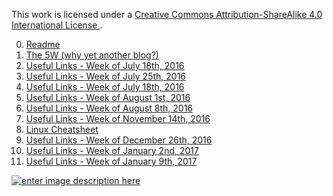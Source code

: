 This work is licensed under a [Creative Commons Attribution-ShareAlike 4.0 International License ](http://creativecommons.org/licenses/by-sa/4.0/).

0. [Readme](https://github.com/Elgolfin/Blog/blob/master/Readme.md)
1. [The 5W (why yet another blog?)](https://github.com/Elgolfin/Blog/blob/master/posts/the-five-5-whys.md)
2. [Useful Links - Week of July 18th, 2016](https://github.com/Elgolfin/Blog/blob/master/posts/links-week-2016-07-18.md)
3. [Useful Links - Week of July 25th, 2016](https://github.com/Elgolfin/Blog/blob/master/posts/links-week-2016-07-25.md)
4. [Useful Links - Week of July 18th, 2016](https://github.com/Elgolfin/Blog/blob/master/posts/links-week-2016-07-18.md)
5. [Useful Links - Week of August 1st, 2016](https://github.com/Elgolfin/Blog/blob/master/posts/links-week-2016-08-01.md)
5. [Useful Links - Week of August 8th, 2016](https://github.com/Elgolfin/Blog/blob/master/posts/links-week-2016-08-08.md)
6. [Useful Links - Week of November 14th, 2016](https://github.com/Elgolfin/Blog/blob/master/posts/links-week-2016-11-14.md)
7. [Linux Cheatsheet](https://github.com/Elgolfin/Blog/blob/master/posts/linux-cheatsheet.md)
8. [Useful Links - Week of December 26th, 2016](https://github.com/Elgolfin/Blog/blob/master/posts/links-week-2016-12-26.md)
9. [Useful Links - Week of January 2nd, 2017](https://github.com/Elgolfin/Blog/blob/master/posts/links-week-2017-01-02.md)
10. [Useful Links - Week of January 9th, 2017](https://github.com/Elgolfin/Blog/blob/master/posts/links-week-2017-01-09.md)

[![enter image description here](https://i.creativecommons.org/l/by-sa/4.0/80x15.png) ](http://creativecommons.org/licenses/by-sa/4.0/)